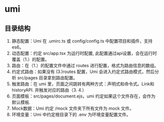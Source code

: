 # umi

## 目录结构
1. 静态配置：Umi 在 .umirc.ts 或 config/config.ts 中配置项目和插件，支持 es6。
2. 动态配置：约定 src/app.tsx 为运行时配置, 此配置通过api设置，会在运行时覆盖（1.）的配置。
3. 路由：在（1.）的配置文件中通过 routes 进行配置，格式为路由信息的数组。
4. 约定式路由：如果没有 (3.)routes 配置，Umi 会进入约定式路由模式，然后分析 src/pages 目录拿到路由配置。
5. 触发路由：在 umi 里，页面之间跳转有两种方式：声明式和命令式。Link和historyAPI. 并触发对应的路由（3. 4.）
6. 页面模板：src/pages/document.ejs，umi 约定如果这个文件存在，会作为默认模板.
7. Mock数据：Umi 约定 /mock 文件夹下所有文件为 mock 文件。
8. 环境变量：Umi 中约定根目录下的 .env 为环境变量配置文件。